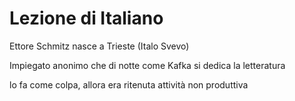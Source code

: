 # Lezione di Italiano


Ettore Schmitz nasce a Trieste
(Italo Svevo)

Impiegato anonimo che di notte come Kafka si dedica la letteratura

lo fa come colpa, allora era ritenuta attività non produttiva
<!--stackedit_data:
eyJoaXN0b3J5IjpbLTc4MDk0NDkxM119
-->